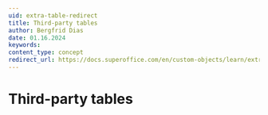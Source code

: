 ```yaml
---
uid: extra-table-redirect
title: Third-party tables
author: Bergfrid Dias
date: 01.16.2024
keywords:
content_type: concept
redirect_url: https://docs.superoffice.com/en/custom-objects/learn/extra-table.html
---
```


# Third-party tables
